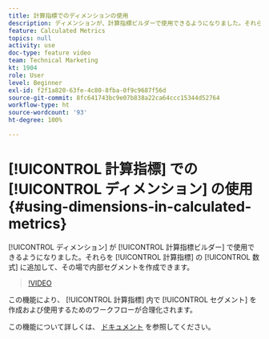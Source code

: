 ```yaml
---
title: 計算指標でのディメンションの使用
description: ディメンションが、計算指標ビルダーで使用できるようになりました。それらを計算指標の数式に追加して、その場で内部セグメントを作成できます。
feature: Calculated Metrics
topics: null
activity: use
doc-type: feature video
team: Technical Marketing
kt: 1904
role: User
level: Beginner
exl-id: f2f1a820-63fe-4c80-8fba-0f9c9687f56d
source-git-commit: 8fc641743bc9e07b838a22ca64ccc15344d52764
workflow-type: ht
source-wordcount: '93'
ht-degree: 100%

---
```


# [!UICONTROL 計算指標] での [!UICONTROL ディメンション] の使用 {#using-dimensions-in-calculated-metrics}

[!UICONTROL ディメンション] が [!UICONTROL 計算指標ビルダー] で使用できるようになりました。それらを [!UICONTROL 計算指標] の [!UICONTROL 数式] に追加して、その場で内部セグメントを作成できます。

>[!VIDEO](https://video.tv.adobe.com/v/23723/?quality=12&learn=on)

この機能により、 [!UICONTROL 計算指標] 内で [!UICONTROL セグメント] を作成および使用するためのワークフローが合理化されます。

この機能について詳しくは、 [ドキュメント](https://experienceleague.adobe.com/docs/analytics/components/calculated-metrics/calcmetric-workflow/cm-build-metrics.html?lang=ja) を参照してください。

